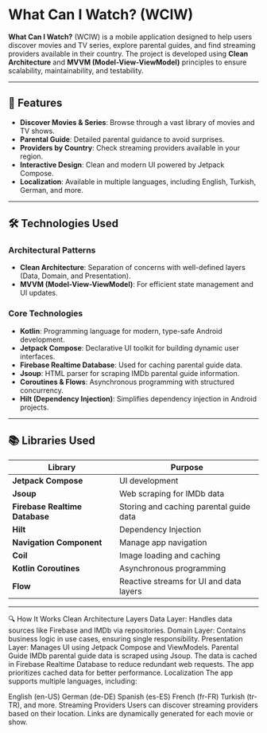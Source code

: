 # What Can I Watch? (WCIW)

**What Can I Watch?** (WCIW) is a mobile application designed to help users discover movies and TV series, explore parental guides, and find streaming providers available in their country. The project is developed using **Clean Architecture** and **MVVM (Model-View-ViewModel)** principles to ensure scalability, maintainability, and testability.

---

## 🚀 Features

- **Discover Movies & Series**: Browse through a vast library of movies and TV shows.
- **Parental Guide**: Detailed parental guidance to avoid surprises.
- **Providers by Country**: Check streaming providers available in your region.
- **Interactive Design**: Clean and modern UI powered by Jetpack Compose.
- **Localization**: Available in multiple languages, including English, Turkish, German, and more.

---

## 🛠️ Technologies Used

### Architectural Patterns
- **Clean Architecture**: Separation of concerns with well-defined layers (Data, Domain, and Presentation).
- **MVVM (Model-View-ViewModel)**: For efficient state management and UI updates.

### Core Technologies
- **Kotlin**: Programming language for modern, type-safe Android development.
- **Jetpack Compose**: Declarative UI toolkit for building dynamic user interfaces.
- **Firebase Realtime Database**: Used for caching parental guide data.
- **Jsoup**: HTML parser for scraping IMDb parental guide information.
- **Coroutines & Flows**: Asynchronous programming with structured concurrency.
- **Hilt (Dependency Injection)**: Simplifies dependency injection in Android projects.

---

## 📚 Libraries Used

| Library               | Purpose                                   |
|-----------------------|-------------------------------------------|
| **Jetpack Compose**   | UI development                           |
| **Jsoup**             | Web scraping for IMDb data               |
| **Firebase Realtime Database** | Storing and caching parental guide data |
| **Hilt**              | Dependency Injection                     |
| **Navigation Component** | Manage app navigation                 |
| **Coil**              | Image loading and caching                |
| **Kotlin Coroutines** | Asynchronous programming                 |
| **Flow**              | Reactive streams for UI and data layers  |

---


🔍 How It Works
Clean Architecture Layers
Data Layer: Handles data sources like Firebase and IMDb via repositories.
Domain Layer: Contains business logic in use cases, ensuring single responsibility.
Presentation Layer: Manages UI using Jetpack Compose and ViewModels.
Parental Guide
IMDb parental guide data is scraped using Jsoup.
The data is cached in Firebase Realtime Database to reduce redundant web requests.
The app prioritizes cached data for better performance.
Localization
The app supports multiple languages, including:

English (en-US)
German (de-DE)
Spanish (es-ES)
French (fr-FR)
Turkish (tr-TR), and more.
Streaming Providers
Users can discover streaming providers based on their location.
Links are dynamically generated for each movie or show.



